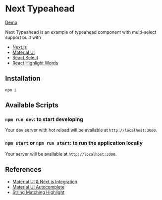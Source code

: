 # Next Typeahead

[Demo](https://next-typeahead.dawochihliou.now.sh/)

Next Typeahead is an example of typeahead component with multi-select support built with 

- [Next.js](https://nextjs.org/)
- [Material UI](https://material-ui.com/)
- [React Select](https://react-select.com)
- [React Highlight Words](https://github.com/bvaughn/react-highlight-words)

## Installation

```
npm i
```

## Available Scripts

### `npm run dev`: to start developing
Your dev server with hot reload will be available at `http://localhost:3000`.

### `npm start` or `npm run start`: to run the application locally
Your server will be available at `http://localhost:3000`.

## References

- [Material UI & Next.js Integration](https://github.com/mui-org/material-ui/tree/master/examples/nextjs)
- [Material UI Autocomplete](https://material-ui.com/components/autocomplete/)
- [String Matching Highlight](https://github.com/JedWatson/react-select/issues/5)
